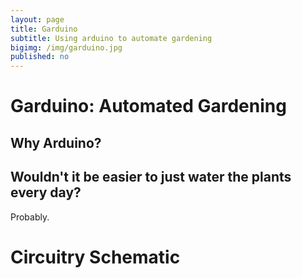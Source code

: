 ```yaml
---
layout: page
title: Garduino
subtitle: Using arduino to automate gardening
bigimg: /img/garduino.jpg
published: no
---
```



# Garduino: Automated Gardening

## Why Arduino?

## Wouldn't it be easier to just water the plants every day?

Probably.  

# Circuitry Schematic

##
